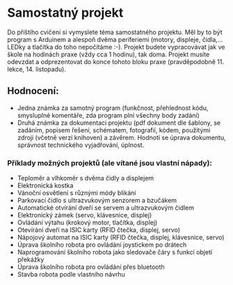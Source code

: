 # Samostatný projekt
Do příštího cvičení si vymyslete téma samostatného projektu. Měl by to být program s Arduinem a alespoň dvěma periferiemi (motory, displeje, čidla,... LEDky a tlačítka do toho nepočítáme :-).
Projekt budete vypracovávat jak ve škole na hodinách praxe (vždy cca 1 hodinu), tak doma. Projekt musíte odevzdat a odprezentovat do konce tohoto bloku praxe (pravděpodobně 11. lekce, 14. listopadu). 

## Hodnocení:
- Jedna známka za samotný program (funkčnost, přehlednost kódu, smysluplné komentáře, zda program plní všechny body zadání)
- Druhá známka za dokumentaci projektu (pdf dokument dle šablony, se zadáním, popisem řešení, schématem, fotografií, kódem, použitými zdroji (včetně verzí knihoven) a závěrem. Hodnotí se úprava dokumentu, správnost technického vyjadřování, úplnost.


### Příklady možných projektů (ale vítané jsou vlastní nápady):
- Teploměr a vlhkoměr s dvěma čidly a displejem
- Elektronická kostka
- Vánoční osvětlení s různými módy blikání
- Parkovací čidlo s ultrazvukovým senzorem a bzučákem
- Automatické otvírání dveří se servem a ultrazvukovým čidlem
- Elektronický zámek (servo, klávesnice, displej)
- Ovládání výtahu (krokový motor, tlačítka, displej)
- Otevírání dveří na ISIC karty (RFID čtečka, displej, servo)
- Nápojový automat na ISIC karty (RFID čtečka, displej, klávesnice, servo)
- Úprava školního robota pro ovládání joystickem po drátech
- Naprogramování školního robota jako sledovače čáry s funkcí objetí překážky
- Úprava školního robota pro ovládání přes bluetooth
- Stavba robota podle vlastního návrhu
